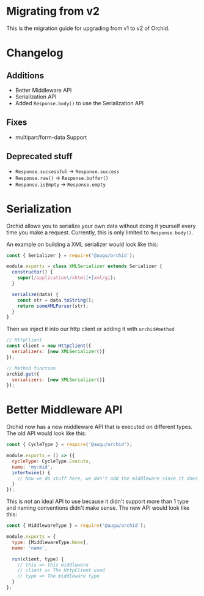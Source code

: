 # Migrating from v2
This is the migration guide for upgrading from v1 to v2 of Orchid.

# Changelog
## Additions
- Better Middleware API
- Serialization API
- Added `Response.body()` to use the Serialization API

## Fixes
- multipart/form-data Support

## Deprecated stuff
- `Response.successful` -> `Response.success`
- `Response.raw()` -> `Response.buffer()`
- `Response.isEmpty` -> `Response.empty`

# Serialization
Orchid allows you to serialize your own data without doing it yourself every time you make a request. Currently, this is only limited
to `Response.body()`.

An example on building a XML serializer would look like this:

```js
const { Serializer } = require('@augu/orchid');

module.exports = class XMLSerializer extends Serializer {
  constructor() {
    super(/application\/xhtml[+]xml/gi);
  }

  serialize(data) {
    const str = data.toString();
    return someXMLParser(str);
  }
}
```

Then we inject it into our http client or adding it with `orchid#method`

```js
// HttpClient
const client = new HttpClient({
  serializers: [new XMLSerializer()]
});

// Method function
orchid.get({
  serializers: [new XMLSerializer()]
});
```

# Better Middleware API
Orchid now has a new middleware API that is executed on different types. The old API would look like this:

```js
const { CycleType } = require('@augu/orchid');

module.exports = () => ({
  cycleType: CycleType.Execute,
  name: 'my:mid',
  intertwine() {
    // Now we do stuff here, we don't add the middleware since it does itself
  }
});
```

This is not an ideal API to use because it didn't support more than 1 type and naming conventions didn't make sense. The new API would look like this:

```js
const { MiddlewareType } = require('@augu/orchid');

module.exports = {
  type: [MiddlewareType.None],
  name: 'name',

  run(client, type) {
    // this => this middleware
    // client => The HttpClient used
    // type => The middleware type
  }
};
```
